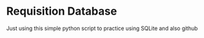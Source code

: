 # Requisition Database
Just using this simple python script to practice using SQLite and also github